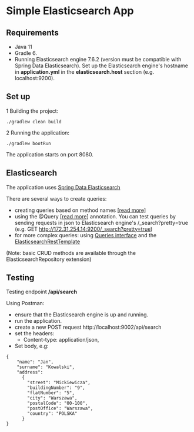 # Simple Elasticsearch App

## Requirements
* Java 11
* Gradle 6.
* Running Elasticsearch engine 7.6.2 (version must be compatible with Spring Data Elasticsearch). Set up the Elasticsearch engine's hostname in **application.yml** in the **elasticsearch.host** section (e.g. localhost:9200).

## Set up
1 Building the project:
````
./gradlew clean build
````
2 Running the application:
````
./gradlew bootRun
````
The application starts on port 8080.

## Elasticsearch
The application uses [Spring Data Elasticsearch](https://docs.spring.io/spring-data/elasticsearch/docs/current/reference/html/#preface)

There are several ways to create queries:
- creating queries based on method names [[read more]](https://docs.spring.io/spring-data/elasticsearch/docs/current/reference/html/#elasticsearch.query-methods.criterions)
- using the @Query [[read more]](https://docs.spring.io/spring-data/elasticsearch/docs/current/reference/html/#elasticsearch.query-methods.at-query) annotation. You can test queries by sending requests in json to Elasticsearch engine's /_search?pretty=true (e.g. GET http://172.31.254.14:9200/_search?pretty=true)
- for more complex queries: using [Queries interface](https://docs.spring.io/spring-data/elasticsearch/docs/current-SNAPSHOT/reference/html/#elasticsearch.operations.searchresulttypes) and the [ElasticsearchRestTemplate](https://docs.spring.io/spring-data/elasticsearch/docs/current/reference/html/#elasticsearch.operations.resttemplate)

(Note: basic CRUD methods are available through the ElasticsearchRepository extension)

## Testing
Testing endpoint **/api/search**

Using Postman:
- ensure that the Elasticsearch engine is up and running.
- run the application.
- create a new POST request http://localhost:9002/api/search
- set the headers:
    - Content-type: application/json,
- Set body, e.g:

````
{
    "name": "Jan",
    "surname": "Kowalski",
    "address":
      {
        "street": "Mickiewicza",
        "buildingNumber": "9",
        "flatNumber": "5",
        "city": "Warszawa",
        "postalCode": "00-100",
        "postOffice": "Warszawa",
        "country": "POLSKA"
      }
}
````